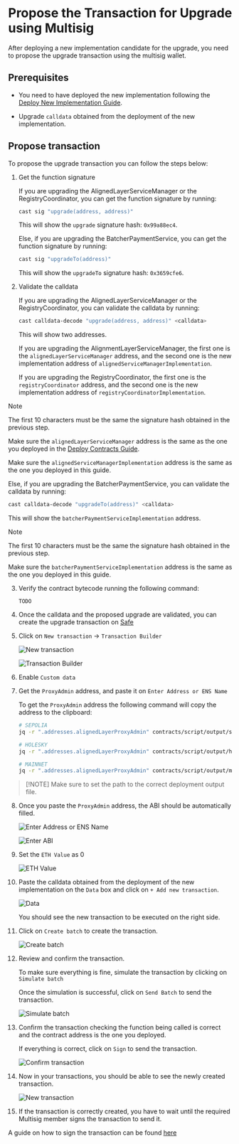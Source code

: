 # Propose the Transaction for Upgrade using Multisig

After deploying a new implementation candidate for the upgrade, you need to propose the upgrade transaction using the multisig wallet.

## Prerequisites

- You need to have deployed the new implementation following the [Deploy New Implementation Guide](./3_b_1_deploy_new_impl.md).

- Upgrade `calldata` obtained from the deployment of the new implementation.

## Propose transaction

To propose the upgrade transaction you can follow the steps below:

1. Get the function signature

    If you are upgrading the AlignedLayerServiceManager or the RegistryCoordinator, you can get the function signature by running:

    ```bash
    cast sig "upgrade(address, address)"
    ```

   This will show the `upgrade` signature hash: `0x99a88ec4`.

    Else, if you are upgrading the BatcherPaymentService, you can get the function signature by running:

    ```bash
    cast sig "upgradeTo(address)"
    ```
   
    This will show the `upgradeTo` signature hash: `0x3659cfe6`.
    
2. Validate the calldata

    If you are upgrading the AlignedLayerServiceManager or the RegistryCoordinator, you can validate the calldata by running:

    ```bash
    cast calldata-decode "upgrade(address, address)" <calldata>
    ```

    This will show two addresses. 
    
    If you are upgrading the AlignmentLayerServiceManager, the first one is the `alignedLayerServiceManager` address, and the second one is the new implementation address of `alignedServiceManagerImplementation`.

    If you are upgrading the RegistryCoordinator, the first one is the `registryCoordinator` address, and the second one is the new implementation address of `registryCoordinatorImplementation`.

> [!NOTE]
> The first 10 characters must be the same the signature hash obtained in the previous step.
> 
> Make sure the `alignedLayerServiceManager` address is the same as the one you deployed in the [Deploy Contracts Guide](./2_deploy_contracts.md).
> 
> Make sure the `alignedServiceManagerImplementation` address is the same as the one you deployed in this guide.

   Else, if you are upgrading the BatcherPaymentService, you can validate the calldata by running:
   
   ```bash
   cast calldata-decode "upgradeTo(address)" <calldata>
   ```

   This will show the `batcherPaymentServiceImplementation` address.

> [!NOTE] 
> The first 10 characters must be the same the signature hash obtained in the previous step.
> 
> Make sure the `batcherPaymentServiceImplementation` address is the same as the one you deployed in this guide. 

3. Verify the contract bytecode running the following command:

   ```
   TODO
   ```
   
4. Once the calldata and the proposed upgrade are validated, you can create the upgrade transaction on [Safe](https://app.safe.global/home)

5. Click on `New transaction` -> `Transaction Builder`
   
   ![New transaction](./images/3_b_2_multisig_1.png)

   ![Transaction Builder](./images/3_b_2_multisig_2.png)

6. Enable `Custom data`

7. Get the `ProxyAdmin` address, and paste it on `Enter Address or ENS Name`

   To get the `ProxyAdmin` address the following command will copy the address to the clipboard:

    ```bash
    # SEPOLIA
    jq -r ".addresses.alignedLayerProxyAdmin" contracts/script/output/sepolia/alignedlayer_deployment_output.json | pbcopy
    ```

    ```bash
   # HOLESKY
   jq -r ".addresses.alignedLayerProxyAdmin" contracts/script/output/holesky/alignedlayer_deployment_output.json | pbcopy
    ```
   
    ```bash
    # MAINNET
    jq -r ".addresses.alignedLayerProxyAdmin" contracts/script/output/mainnet/alignedlayer_deployment_output.json | pbcopy
    ```
   
>    [!NOTE]
>    Make sure to set the path to the correct deployment output file.

8. Once you paste the `ProxyAdmin` address, the ABI should be automatically filled.

      ![Enter Address or ENS Name](./images/3_b_2_multisig_3.png)

      ![Enter ABI](./images/3_b_2_multisig_4.png)

9. Set the `ETH Value` as 0

      ![ETH Value](./images/3_b_2_multisig_5.png)

10. Paste the calldata obtained from the deployment of the new implementation on the `Data` box and click on `+ Add new transaction`.

      ![Data](./images/3_b_2_multisig_6.png)

      You should see the new transaction to be executed on the right side.

11. Click on `Create batch` to create the transaction.

      ![Create batch](./images/3_b_2_multisig_7.png)

12. Review and confirm the transaction.
   
      To make sure everything is fine, simulate the transaction by clicking on `Simulate batch`
   
      Once the simulation is successful, click on `Send Batch` to send the transaction.

      ![Simulate batch](./images/3_b_2_multisig_8.png)

13. Confirm the transaction checking the function being called is correct and the contract address is the one you deployed.

      If everything is correct, click on `Sign` to send the transaction.

      ![Confirm transaction](./images/3_b_2_multisig_9.png)

14. Now in your transactions, you should be able to see the newly created transaction.

      ![New transaction](./images/3_b_2_multisig_10.png)

15. If the transaction is correctly created, you have to wait until the required Multisig member signs the transaction to send it.

A guide on how to sign the transaction can be found [here](./3_b_3_approve_upgrade.md)
